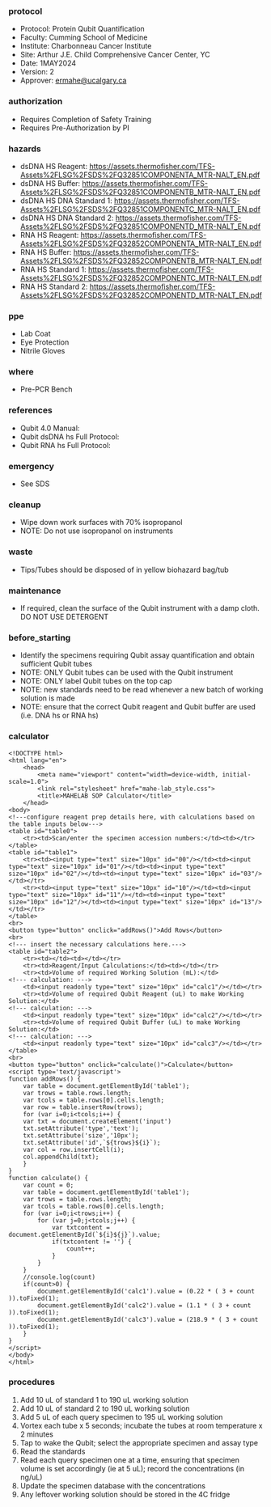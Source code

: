 ### protocol
- Protocol: Protein Qubit Quantification
- Faculty: Cumming School of Medicine
- Institute: Charbonneau Cancer Institute
- Site: Arthur J.E. Child Comprehensive Cancer Center, YC
- Date: 1MAY2024
- Version: 2
- Approver: ermahe@ucalgary.ca

### authorization
- Requires Completion of Safety Training
- Requires Pre-Authorization by PI

### hazards
- dsDNA HS Reagent: https://assets.thermofisher.com/TFS-Assets%2FLSG%2FSDS%2FQ32851COMPONENTA_MTR-NALT_EN.pdf
- dsDNA HS Buffer: https://assets.thermofisher.com/TFS-Assets%2FLSG%2FSDS%2FQ32851COMPONENTB_MTR-NALT_EN.pdf
- dsDNA HS DNA Standard 1: https://assets.thermofisher.com/TFS-Assets%2FLSG%2FSDS%2FQ32851COMPONENTC_MTR-NALT_EN.pdf
- dsDNA HS DNA Standard 2: https://assets.thermofisher.com/TFS-Assets%2FLSG%2FSDS%2FQ32851COMPONENTD_MTR-NALT_EN.pdf
- RNA HS Reagent: https://assets.thermofisher.com/TFS-Assets%2FLSG%2FSDS%2FQ32852COMPONENTA_MTR-NALT_EN.pdf
- RNA HS Buffer: https://assets.thermofisher.com/TFS-Assets%2FLSG%2FSDS%2FQ32852COMPONENTB_MTR-NALT_EN.pdf
- RNA HS Standard 1: https://assets.thermofisher.com/TFS-Assets%2FLSG%2FSDS%2FQ32852COMPONENTC_MTR-NALT_EN.pdf
- RNA HS Standard 2: https://assets.thermofisher.com/TFS-Assets%2FLSG%2FSDS%2FQ32852COMPONENTD_MTR-NALT_EN.pdf

### ppe
- Lab Coat
- Eye Protection
- Nitrile Gloves

### where
- Pre-PCR Bench

### references
- Qubit 4.0 Manual:
- Qubit dsDNA hs Full Protocol: 
- Qubit RNA hs Full Protocol: 

### emergency
- See SDS

### cleanup
- Wipe down work surfaces with 70% isopropanol
- NOTE: Do not use isopropanol on instruments

### waste
- Tips/Tubes should be disposed of in yellow biohazard bag/tub

### maintenance
- If required, clean the surface of the Qubit instrument with a damp cloth. DO NOT USE DETERGENT

### before_starting
- Identify the specimens requiring Qubit assay quantification and obtain sufficient Qubit tubes 
- NOTE: ONLY Qubit tubes can be used with the Qubit instrument
- NOTE: ONLY label Qubit tubes on the top cap
- NOTE: new standards need to be read whenever a new batch of working solution is made
- NOTE: ensure that the correct Qubit reagent and Qubit buffer are used (i.e. DNA hs or RNA hs)

### calculator
~~~~
<!DOCTYPE html>
<html lang="en">
	<head>
		<meta name="viewport" content="width=device-width, initial-scale=1.0">
		<link rel="stylesheet" href="mahe-lab_style.css">
		<title>MAHELAB SOP Calculator</title>
	</head>
<body>
<!---configure reagent prep details here, with calculations based on the table inputs below--->
<table id="table0">
	<tr><td>Scan/enter the specimen accession numbers:</td><td></tr>
</table>
<table id="table1">
	<tr><td><input type="text" size="10px" id="00"/></td><td><input type="text" size="10px" id="01"/></td><td><input type="text" size="10px" id="02"/></td><td><input type="text" size="10px" id="03"/></td></tr>
	<tr><td><input type="text" size="10px" id="10"/></td><td><input type="text" size="10px" id="11"/></td><td><input type="text" size="10px" id="12"/></td><td><input type="text" size="10px" id="13"/></td></tr>
</table>
<br>
<button type="button" onclick="addRows()">Add Rows</button>
<br>
<!--- insert the necessary calculations here.--->
<table id="table2">
	<tr><td></td><td></td></tr>
	<tr><td>Reagent/Input Calculations:</td><td></td></tr>
	<tr><td>Volume of required Working Solution (mL):</td>
<!--- calculation: --->
	<td><input readonly type="text" size="10px" id="calc1"/></td></tr>
	<tr><td>Volume of required Qubit Reagent (uL) to make Working Solution:</td>
<!--- calculation: --->
	<td><input readonly type="text" size="10px" id="calc2"/></td></tr>
	<tr><td>Volume of required Qubit Buffer (uL) to make Working Solution:</td>
<!--- calculation: --->
	<td><input readonly type="text" size="10px" id="calc3"/></td></tr>
</table>
<br>
<button type="button" onclick="calculate()">Calculate</button>
<script type='text/javascript'>
function addRows() {
    var table = document.getElementById('table1');
    var trows = table.rows.length;
    var tcols = table.rows[0].cells.length;
    var row = table.insertRow(trows);
    for (var i=0;i<tcols;i++) {
	var txt = document.createElement('input')
	txt.setAttribute('type','text');
	txt.setAttribute('size','10px');
	txt.setAttribute('id',`${trows}${i}`);
	var col = row.insertCell(i);
	col.appendChild(txt);
    }
}	
function calculate() {
    var count = 0;
    var table = document.getElementById('table1');
    var trows = table.rows.length;
    var tcols = table.rows[0].cells.length;
    for (var i=0;i<trows;i++) {
        for (var j=0;j<tcols;j++) {
            var txtcontent = document.getElementById(`${i}${j}`).value;
            if(txtcontent != '') {
                count++;
            }
        }
    }
    //console.log(count)
    if(count>0) {
        document.getElementById('calc1').value = (0.22 * ( 3 + count )).toFixed(1);
        document.getElementById('calc2').value = (1.1 * ( 3 + count )).toFixed(1);
        document.getElementById('calc3').value = (218.9 * ( 3 + count )).toFixed(1);
    }
}
</script>
</body>
</html>
~~~~
### procedures
1. Add 10 uL of standard 1 to 190 uL working solution
2. Add 10 uL of standard 2 to 190 uL working solution
3. Add 5 uL of each query specimen to 195 uL working solution
4. Vortex each tube x 5 seconds; incubate the tubes at room temperature x 2 minutes
5. Tap to wake the Qubit; select the appropriate specimen and assay type
6. Read the standards
7. Read each query specimen one at a time, ensuring that specimen volume is set accordingly (ie at 5 uL); record the concentrations (in ng/uL)
8. Update the specimen database with the concentrations
9. Any leftover working solution should be stored in the 4C fridge
